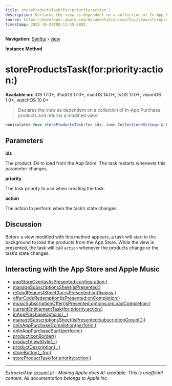 ```yaml
---
title: storeProductsTask(for:priority:action:)
description: Declares the view as dependent on a collection of In-App Purchase products and returns a modified view.
source: https://developer.apple.com/documentation/swiftui/view/storeproductstask(for:priority:action:)
timestamp: 2025-10-29T00:13:45.688Z
---
```


**Navigation:** [Swiftui](/documentation/swiftui) › [view](/documentation/swiftui/view)

**Instance Method**

# storeProductsTask(for:priority:action:)

**Available on:** iOS 17.0+, iPadOS 17.0+, macOS 14.0+, tvOS 17.0+, visionOS 1.0+, watchOS 10.0+

> Declares the view as dependent on a collection of In-App Purchase products and returns a modified view.

```swift
nonisolated func storeProductsTask(for ids: some Collection<String> & Equatable & Sendable, priority: TaskPriority = .medium, action: @escaping (Product.CollectionTaskState) async -> ()) -> some View
```

## Parameters

**ids**

The product IDs to load from the App Store. The task restarts whenever this parameter changes.



**priority**

The task priority to use when creating the task.



**action**

The action to perform when the task’s state changes.



## Discussion

Before a view modified with this method appears,  a task will start in the background to load the products from the App Store. While the view is presented, the task will call `action` whenever the products change or the task’s state changes.

## Interacting with the App Store and Apple Music

- [appStoreOverlay(isPresented:configuration:)](/documentation/swiftui/view/appstoreoverlay(ispresented:configuration:))
- [manageSubscriptionsSheet(isPresented:)](/documentation/swiftui/view/managesubscriptionssheet(ispresented:))
- [refundRequestSheet(for:isPresented:onDismiss:)](/documentation/swiftui/view/refundrequestsheet(for:ispresented:ondismiss:))
- [offerCodeRedemption(isPresented:onCompletion:)](/documentation/swiftui/view/offercoderedemption(ispresented:oncompletion:))
- [musicSubscriptionOffer(isPresented:options:onLoadCompletion:)](/documentation/swiftui/view/musicsubscriptionoffer(ispresented:options:onloadcompletion:))
- [currentEntitlementTask(for:priority:action:)](/documentation/swiftui/view/currententitlementtask(for:priority:action:))
- [inAppPurchaseOptions(_:)](/documentation/swiftui/view/inapppurchaseoptions(_:))
- [manageSubscriptionsSheet(isPresented:subscriptionGroupID:)](/documentation/swiftui/view/managesubscriptionssheet(ispresented:subscriptiongroupid:))
- [onInAppPurchaseCompletion(perform:)](/documentation/swiftui/view/oninapppurchasecompletion(perform:))
- [onInAppPurchaseStart(perform:)](/documentation/swiftui/view/oninapppurchasestart(perform:))
- [productIconBorder()](/documentation/swiftui/view/producticonborder())
- [productViewStyle(_:)](/documentation/swiftui/view/productviewstyle(_:))
- [productDescription(_:)](/documentation/swiftui/view/productdescription(_:))
- [storeButton(_:for:)](/documentation/swiftui/view/storebutton(_:for:))
- [storeProductTask(for:priority:action:)](/documentation/swiftui/view/storeproducttask(for:priority:action:))

---

*Extracted by [sosumi.ai](https://sosumi.ai) - Making Apple docs AI-readable.*
*This is unofficial content. All documentation belongs to Apple Inc.*
